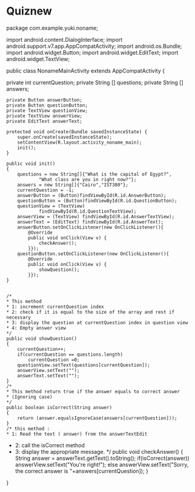 # Quiznew
package com.example.yuki.noname;

import android.content.DialogInterface;
import android.support.v7.app.AppCompatActivity;
import android.os.Bundle;
import android.widget.Button;
import android.widget.EditText;
import android.widget.TextView;

public class NonameMainActivity extends AppCompatActivity {


private int currentQuestion;
private String [] questions;
private String [] answers;

    private Button answerButton;
    private Button questionButton;
    private TextView questionView;
    private TextView answerView;
    private EditText answerText;

    protected void onCreate(Bundle savedInstanceState) {
        super.onCreate(savedInstanceState);
        setContentView(R.layout.activity_noname_main);
        init();
    }

    public void init()
    {
        questions = new String[]{"What is the capital of Egypt?",
                "What class are you in right now?"};
        answers = new String[]{"Cairo","IST380"};
        currentQuestion = -1;
        answerButton = (Button)findViewById(R.id.AnswerButton);
        questionButton = (Button)findViewById(R.id.QuestionButton);
        questionView = (TextView)
                findViewById(R.id.QuestionTextView);
        answerView = (TextView) findViewById(R.id.AnswerTextView);
        answerText = (EditText) findViewById(R.id.AnswerText);
        answerButton.setOnClickListener(new OnClickListener(){
            @Override
            public void onClick(View v) {
                checkAnswer();
            }});
        questionButton.setOnClickListener(new OnClickListener(){
            @Override
            public void onClick(View v) {
                showQuestion();
            }});
    }


    /*
    * This method
    * 1: increment currentQuestion index
    * 2: check if it is equal to the size of the array and rest if necessary
    * 3: display the question at currentQuestion index in question view
    * 4: Empty answer view
    */
    public void showQuestion()
    {
        currentQuestion++;
        if(currentQuestion == questions.length)
            currentQuestion =0;
        questionView.setText(questions[currentQuestion]);
        answerView.setText("");
        answerText.setText("");
    }
    /*
    * This method return true if the answer equals to correct answer
    * (Ignoring case)
    */
    public boolean isCorrect(String answer)
    {
        return (answer.equalsIgnoreCase(answers[currentQuestion]));
    }
    /* this method :
    * 1: Read the text ( answer) from the answerTextEdit
   * 2: call the isCorrect method
   * 3: display the appropriate message.
   */
    public void checkAnswer()
    {
        String answer = answerText.getText().toString();
        if(isCorrect(answer))
            answerView.setText("You're right!");
        else
            answerView.setText("Sorry, the correct answer is "+answers[currentQuestion]);
    }


}
